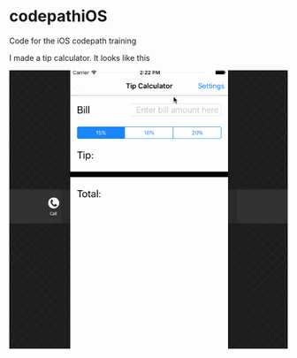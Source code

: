 # codepathiOS
Code for the iOS codepath training 

I made a tip calculator.  It looks like this

![alt text](https://github.com/DonSimonBolivar/codepathiOS/blob/master/TipCalcWalkthru.gif "Walkthru")
